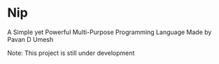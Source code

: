 # Nip
A Simple yet Powerful Multi-Purpose Programming Language
Made by Pavan D Umesh

Note: This project is still under development
